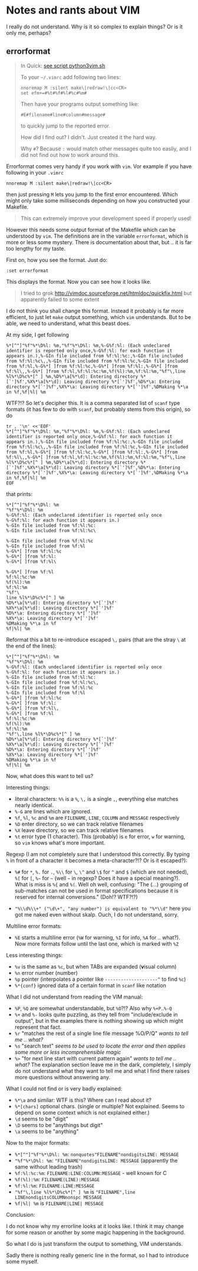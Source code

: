 # Notes and rants about VIM

I really do not understand.  Why is it so complex to explain things?  Or is it only me, perhaps?

## errorformat

> In Quick: [see script python3vim.sh](python3vim.sh)
> 
> To your `~/.vimrc` add following two lines:
>	
>     nnoremap M :silent make\|redraw!\|cc<CR>
>     set efm+=#%t#%f#%l#%c#%m#
>
> Then have your programs output something like:
>
>     #E#filename#line#column#message#
>
> to quickly jump to the reported error.
>
> How did I find out?  I didn't.  Just created it the hard way.
>
> Why `#`?  Because `:` would match other messages quite too easliy, and I did not find out how to work around this.

Errorformat comes very handy if you work with `vim`.  Vor example if you have following in your `.vimrc`

	nnoremap M :silent make\|redraw!\|cc<CR>

then just pressing `M` lets you jump to the first error encountered.
Which might only take some milliseconds depending on how you constructed your Makefile.

> This can extremely improve your development speed if properly used!

However this needs some output format of the Makefile which can be understood by `vim`.
The definitions are in the variable `errorformat`, which is more or less some mystery.
There is documentation about that, but .. it is far too lengthy for my taste.

First on, how you see the format.  Just do:

	:set errorformat

This displays the format.  Now you can see how it looks like.

> I tried to grok http://vimdoc.sourceforge.net/htmldoc/quickfix.html but apparently failed to some extent

I do not think you shall change this format.  Instead it probably is far more efficient,
to just let `make` output something, which `vim` understands.
But to be able, we need to understand, what this beast does.

At my side, I get following

	%*[^"]"%f"%*\D%l: %m,"%f"%*\D%l: %m,%-G%f:%l: (Each undeclared identifier is reported only once,%-G%f:%l: for each function it appears in.),%-GIn file included from %f:%l:%c:,%-GIn file included from %f:%l:%c\,,%-GIn file included from %f:%l:%c,%-GIn file included from %f:%l,%-G%*[ ]from %f:%l:%c,%-G%*[ ]from %f:%l:,%-G%*[ ]from %f:%l\,,%-G%*[ ]from %f:%l,%f:%l:%c:%m,%f(%l):%m,%f:%l:%m,"%f"\,line %l%*\D%c%*[^ ] %m,%D%*\a[%*\d]: Entering directory %*[`']%f',%X%*\a[%*\d]: Leaving directory %*[`']%f',%D%*\a: Entering directory %*[`']%f',%X%*\a: Leaving directory %*[`']%f',%DMaking %*\a in %f,%f|%l| %m

WTF?!?  So let's decipher this.  It is a comma separated list of `scanf` type formats (it has few to do with `scanf`, but probably stems from this origin), so do

	tr , '\n' <<'EOF'
	%*[^"]"%f"%*\D%l: %m,"%f"%*\D%l: %m,%-G%f:%l: (Each undeclared identifier is reported only once,%-G%f:%l: for each function it appears in.),%-GIn file included from %f:%l:%c:,%-GIn file included from %f:%l:%c\,,%-GIn file included from %f:%l:%c,%-GIn file included from %f:%l,%-G%*[ ]from %f:%l:%c,%-G%*[ ]from %f:%l:,%-G%*[ ]from %f:%l\,,%-G%*[ ]from %f:%l,%f:%l:%c:%m,%f(%l):%m,%f:%l:%m,"%f"\,line %l%*\D%c%*[^ ] %m,%D%*\a[%*\d]: Entering directory %*[`']%f',%X%*\a[%*\d]: Leaving directory %*[`']%f',%D%*\a: Entering directory %*[`']%f',%X%*\a: Leaving directory %*[`']%f',%DMaking %*\a in %f,%f|%l| %m
	EOF

that prints:

	%*[^"]"%f"%*\D%l: %m
	"%f"%*\D%l: %m
	%-G%f:%l: (Each undeclared identifier is reported only once
	%-G%f:%l: for each function it appears in.)
	%-GIn file included from %f:%l:%c:
	%-GIn file included from %f:%l:%c\
	
	%-GIn file included from %f:%l:%c
	%-GIn file included from %f:%l
	%-G%*[ ]from %f:%l:%c
	%-G%*[ ]from %f:%l:
	%-G%*[ ]from %f:%l\
	
	%-G%*[ ]from %f:%l
	%f:%l:%c:%m
	%f(%l):%m
	%f:%l:%m
	"%f"\
	line %l%*\D%c%*[^ ] %m
	%D%*\a[%*\d]: Entering directory %*[`']%f'
	%X%*\a[%*\d]: Leaving directory %*[`']%f'
	%D%*\a: Entering directory %*[`']%f'
	%X%*\a: Leaving directory %*[`']%f'
	%DMaking %*\a in %f
	%f|%l| %m

Reformat this a bit to re-introduce escaped `\,` pairs (that are the stray `\` at the end of the lines):

	%*[^"]"%f"%*\D%l: %m
	"%f"%*\D%l: %m
	%-G%f:%l: (Each undeclared identifier is reported only once
	%-G%f:%l: for each function it appears in.)
	%-GIn file included from %f:%l:%c:
	%-GIn file included from %f:%l:%c\,
	%-GIn file included from %f:%l:%c
	%-GIn file included from %f:%l
	%-G%*[ ]from %f:%l:%c
	%-G%*[ ]from %f:%l:
	%-G%*[ ]from %f:%l\,
	%-G%*[ ]from %f:%l
	%f:%l:%c:%m
	%f(%l):%m
	%f:%l:%m
	"%f"\,line %l%*\D%c%*[^ ] %m
	%D%*\a[%*\d]: Entering directory %*[`']%f'
	%X%*\a[%*\d]: Leaving directory %*[`']%f'
	%D%*\a: Entering directory %*[`']%f'
	%X%*\a: Leaving directory %*[`']%f'
	%DMaking %*\a in %f
	%f|%l| %m

Now, what does this want to tell us?

Interesting things:

- literal characters: `%%` is a `%`, `\,` is a single `,`, everything else matches nearly identical.
- `%-G` are lines which are ignored.
- `%f`, `%l`, `%c` and `%m` are `FILENAME`, `LINE`, `COLUMN` and `MESSAGE` respectively
- `%D` enter directory, so we can track relative filenames
- `%X` leave directory, so we can track relative filenames
- `%t` error type (1 character).  This (probably) is `e` for error, `w` for warning, so `vim` knows what's more important.

Regexp (I am not completely sure that I understood this correctly.  By typing `%` in front of a character it becomes a meta-character?!?  Or is it escaped?):

- `%#` for `*`, `%.` for `.`, `%\\` for `\`, `\^` and `\$` for `^` and `$` (which are not needed), `%[` for `[`, `%~` for `~` (well `~` in regexp?  Does it have a special meaning?).  What is miss is `%{` and `%(`.  Well oh well, confusing: "The \(...\) grouping of sub-matches can not be used in format specifications because it is reserved for internal conversions."  (Doh!?  WTF?!?)

- `"%\\d%\\+" ("\d\+", "any number") is equivalent to "%*\\d"` here you got me naked even without skalp.  Ouch, I do not understand, sorry.

Multiline error formats:

- `%E` starts a multiline error (`%W` for warning, `%I` for info, `%A` for .. what?).  Now more formats follow until the last one, which is marked with `%Z`

Less interesting things:

- `%v` is the same as `%c`, but when TABs are expanded (**v**isual column)
- `%n` error number (number)
- `%p` pointer (interpolates a pointer like `--------------------^` to find `%c`)
- `%*{conf}` ignored data of a certain format in `scanf` like notation

What I did not understand from reading the VIM manual:

- `%P`, `%Q` are somewhat understandable, but `%O`?!?  Also why `%+P`..`%-Q`
- `%+` and `%-` looks quite puzzling, as they tell from "include/exclude in output", but in the examples there is nothing showing up which might represent that fact.
- `%r` "matches the rest of a single line file message %O/P/Q" *wants to tell me .. what?*
- `%s` "search text" *seems to be used to locate the error and then applies some more or less incomprehensible magic*
- `%>` "for next line start with current pattern again" *wants to tell me .. what?*  The explanation section leave me in the dark, completely, I simply do not understand what they want to tell me and what I find there raises more questions without answering any.

What I could not find or is very badly explained:

- `%*\a` and similar: WTF is this?  Where can I read about it?
- `%*[chars]` optional chars.  (single or multiple?  Not explained.  Seems to depend on some context which is not explained either.)
- `\d` seems to be "digit"
- `\D` seems to be "anythings but digit"
- `\a` seems to be "anything"

Now to the major formats:

- `%*[^"]"%f"%*\D%l: %m`: `nonquotes"FILENAME"nondigitsLINE: MESSAGE`
- `"%f"%*\D%l: %m`: `"FILENAME"nondigitsLINE: MESSAGE` (apparently the same without leading trash)
- `%f:%l:%c:%m`: `FILENAME:LINE:COLUMN:MESSAGE` - well known for C
- `%f(%l):%m`: `FILENAME(LINE):MESSAGE`
- `%f:%l:%m`: `FILENAME:LINE:MESSAGE`
- `"%f"\,line %l%*\D%c%*[^ ] %m` is `"FILENAME",line LINEnondigitsCOLUMNnonspc MESSAGE`
- `%f|%l| %m` is `FILENAME|LINE| MESSAGE`

Conclusion:

I do not know why my errorline looks at it looks like.  I think it may change for some reason or another by some magic happening in the background.

So what I do is just transform the output to something, VIM understands.

Sadly there is nothing really generic line in the format, so I had to introduce some myself.

